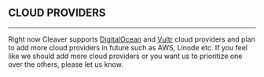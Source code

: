 ## CLOUD PROVIDERS

---

Right now Cleaver supports [DigitalOcean][digitalocean] and [Vultr][vultr] cloud providers and plan to add more cloud providers in future such as AWS, Linode etc. If you feel like we should add more cloud providers or you want us to prioritize one over the others, please let us know.

[digitalocean]: https://digitalocean.com

[vultr]: https://digitalocean.com

